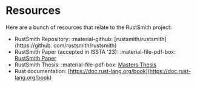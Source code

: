 # Resources

Here are a bunch of resources that relate to the RustSmith project:

 - RustSmith Repository: :material-github: [rustsmith/rustsmith](https://github.
   com/rustsmith/rustsmith)
 - RustSmith Paper (accepted in ISSTA '23): :material-file-pdf-box: [RustSmith Paper](./rustsmith-paper.pdf)
 - RustSmith Thesis: :material-file-pdf-box: [Masters Thesis](./rustsmith-thesis.pdf)
 - Rust documentation: [https://doc.rust-lang.org/book](https://doc.rust-lang.org/book)
